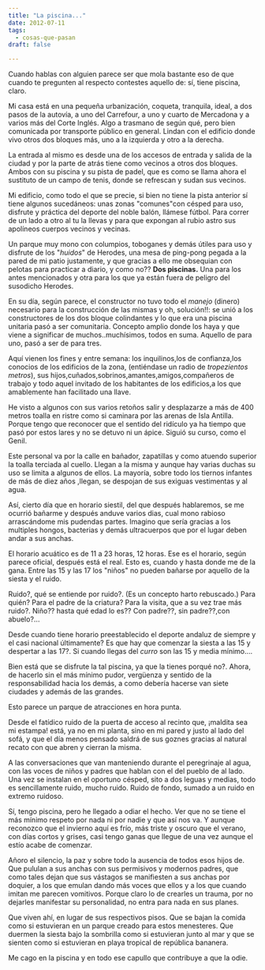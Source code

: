 ```yaml
---
title: "La piscina..."
date: 2012-07-11
tags:
  - cosas-que-pasan
draft: false

---
```


Cuando hablas con alguien parece ser que mola bastante eso de que cuando te pregunten al respecto contestes aquello de: sí, tiene piscina, claro.

Mi casa está en una pequeña urbanización, coqueta, tranquila, ideal, a dos pasos de la autovía, a uno del Carrefour, a uno y cuarto de Mercadona y a varios más del Corte Inglés. Algo a trasmano de según qué, pero bien comunicada por transporte público en general.
Lindan con el edificio donde vivo otros dos bloques más, uno a la izquierda y otro a la derecha.

La entrada al mismo es desde una de los accesos de entrada y salida de la ciudad y por la parte de atrás tiene como vecinos a otros dos bloques. 
Ambos con su piscina y su pista de padel, que es como se llama ahora el sustituto de un campo de tenis, donde se refrescan y sudan sus vecinos. 

Mi edificio, como todo el que se precie, si bien no tiene la pista anterior sí tiene algunos sucedáneos: unas zonas "comunes"con césped para uso, disfrute y práctica del deporte del noble balón, llámese fútbol. Para correr de un lado a otro al tu la llevas y para que expongan al rubio astro sus apolíneos cuerpos vecinos y vecinas.

Un parque muy mono con columpios, toboganes y demás útiles para uso y disfrute de los "*huidos*" de Herodes, una mesa de ping-pong pegada a la pared de mi patio justamente, y que gracias a ello me obsequian con pelotas para practicar a diario, y como no?? **Dos piscinas.**
Una para los antes mencionados y otra para los que ya están fuera de peligro del susodicho Herodes.

En su día, según parece, el constructor no tuvo todo el *manejo* (dinero) necesario para la construcción de las mismas y oh, solución!!: se unió a los constructores de los dos bloque colindantes y lo que era una piscina unitaria pasó a ser comunitaria.
Concepto amplio donde los haya y que viene a significar de muchos..muchísimos, todos en suma.
Aquello de para uno, pasó a ser de para tres.

Aquí vienen los fines y entre semana: los inquilinos,los de confianza,los conocios de los edificios de la zona, (entiéndase un radio de *tropezientos metros*), sus hijos,cuñados,sobrinos,amantes,amigos,compañeros de trabajo y todo aquel invitado de los habitantes de los edificios,a los que amablemente han facilitado una llave.

He visto a algunos con sus varios retoños salir y desplazarze a más de 400 metros toalla en ristre como si caminara por las arenas de Isla Antilla. 
Porque tengo que reconocer que el sentido del ridículo ya ha tiempo que pasó por estos lares y no se detuvo ni un ápice. Siguió su curso, como el Genil.

Este personal va por la calle en bañador, zapatillas y como atuendo superior la toalla terciada al cuello.
Llegan a la misma y aunque hay varias duchas su uso se limita a algunos de ellos.
La mayoría, sobre todo los tiernos infantes de más de diez años ,llegan, se despojan de sus exiguas vestimentas y al agua.

Así, cierto día que en horario siestil, del que después hablaremos, se me ocurrió bañarme y después anduve varios dias, cual mono rabioso arrascándome mis pudendas partes.
Imagino que sería gracias a los multiples hongos, bacterias y demás ultracuerpos que por el lugar deben andar a sus anchas.

El horario acuático es de 11 a 23 horas, 12 horas. Ese es el horario, según parece oficial, después está el real. Esto es, cuando y hasta donde me de la gana.
Entre las 15 y las 17 los "niños" no pueden bañarse por aquello de la siesta y el ruido. 

Ruido?, qué se entiende por ruido?. 
(Es un concepto harto rebuscado.) 
Para quién? Para el padre de la criatura? 
Para la visita, que a su vez trae más ruido?. 
Niño?? hasta qué edad lo es?? 
Con padre??, sin padre??,con abuelo?...

Desde cuando tiene horario preestablecido el deporte andaluz de siempre y el casi nacional últimamente? 
Es que hay que comenzar la siesta a las 15 y despertar a las 17?. Si cuando llegas del *curro* son las 15 y media mínimo….

Bien está que se disfrute la tal piscina, ya que la tienes porqué no?. Ahora, de hacerlo sin el más mínimo pudor, vergüenza y sentido de la responsabilidad hacia los demás, a como debería hacerse van siete ciudades y además de las grandes.

Esto parece un parque de atracciones en hora punta.

Desde el fatídico ruido de la puerta de acceso al recinto que, ¡maldita sea mi estampa! está, ya no en mi planta, sino en mi pared y justo al lado del sofá, y que el día menos pensado saldrá de sus goznes gracias al natural recato con que abren y cierran la misma.

A las conversaciones que van manteniendo durante el peregrinaje al agua, con las voces de niños y padres que hablan con el del pueblo de al lado.
Una vez se instalan en el oportuno césped, sito a dos leguas y medias, todo es sencillamente ruido, mucho ruido. Ruido de fondo, sumado a un ruido en extremo ruidoso. 

Sí, tengo piscina, pero he llegado a odiar el hecho. 
Ver que no se tiene el más mínimo respeto por nada ni por nadie y que así nos va. Y aunque reconozco que el invierno aquí es frío, más triste y oscuro que el verano, con días cortos y grises, casi tengo ganas que llegue de una vez aunque el estío acabe de comenzar. 

Añoro el silencio, la paz y sobre todo la ausencia de todos esos hijos de. 
Que pululan a sus anchas con sus permisivos y modernos padres, que como tales dejan que sus vástagos se manifiesten a sus anchas por doquier, a los que emulan dando más voces que ellos y a los que cuando imitan me parecen vomitivos. 
Porque claro lo de crearles un trauma, por no dejarles manifestar su personalidad, no entra para nada en sus planes. 

Que viven ahí, en lugar de sus respectivos pisos.
Que se bajan la comida como si estuvieran en un parque creado para estos menesteres.
Que duermen la siesta bajo la sombrilla como si estuvieran junto al mar y que se sienten como si estuvieran en playa tropical de república bananera.

Me cago en la piscina y en todo ese capullo que contribuye a que la odie.

